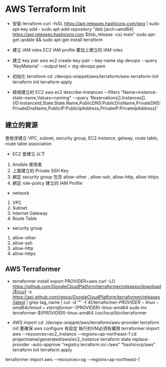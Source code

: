 # AWS Terraform Init

* 安裝 terraform
curl -fsSL https://apt.releases.hashicorp.com/gpg | sudo apt-key add -
sudo apt-add-repository "deb [arch=amd64] https://apt.releases.hashicorp.com $(lsb_release -cs) main"
sudo apt-get update && sudo apt-get install terraform

* 建立 IAM roles
EC2 IAM profile 要加上建立的 IAM roles

* 建立 key pair
aws ec2 create-key-pair --key-name stg-devops --query 'KeyMaterial' --output text > stg-devops.pem

* 初始化 terraform 
cd ./devops-snippet/aws/terraform/aws-terraform-init
terraform init
terraform apply

* 檢視建立的 EC2
aws ec2 describe-instances --filters "Name=instance-state-name,Values=running" --query 'Reservations[].Instances[].{ID:InstanceId,State:State.Name,PublicDNS:PublicDnsName,PrivateDNS:PrivateDnsName,PublicIP:PublicIpAddress,PrivateIP:PrivateIpAddress}'

## 建立的資源
會依序建立 VPC, subnet, security group, EC2 instance, getway, route table, route table association

* EC2 會建立 以下
1. Ansible 使用者
2. 上面建立的 Private SSH Key 
3. 綁定 security group 包含 allow-other , allow-ssh, allow-http, allow-https
4. 綁定 role-policy 建立的 IAM Proflie

* network
1. VPC
2. Subnet
3. Internet Gateway
4. Route Table

* security group
1. allow-other
2. allow-ssh
3. allow-http
4. allow-https


## AWS Terraformer

* terraformer install
export PROVIDER=aws
curl -LO https://github.com/GoogleCloudPlatform/terraformer/releases/download/$(curl -s https://api.github.com/repos/GoogleCloudPlatform/terraformer/releases/latest | grep tag_name | cut -d '"' -f 4)/terraformer-${PROVIDER}-linux-amd64
chmod +x terraformer-${PROVIDER}-linux-amd64
sudo mv terraformer-${PROVIDER}-linux-amd64 /usr/local/bin/terraformer

* AWS import
cd ./devops-snippet/aws/terraform/aws-provider
terraform init
要確保 aws configure 有設定 執行的VM必須有權限
terraformer import aws --resources=ec2_instance --regions=ap-northeast-1
cd projectname/generated/aws/ec2_instance
terraform state replace-provider -auto-approve "registry.terraform.io/-/aws" "hashicorp/aws"
terraform init
terraform apply

terraformer import aws --resources=sg --regions=ap-northeast-1
